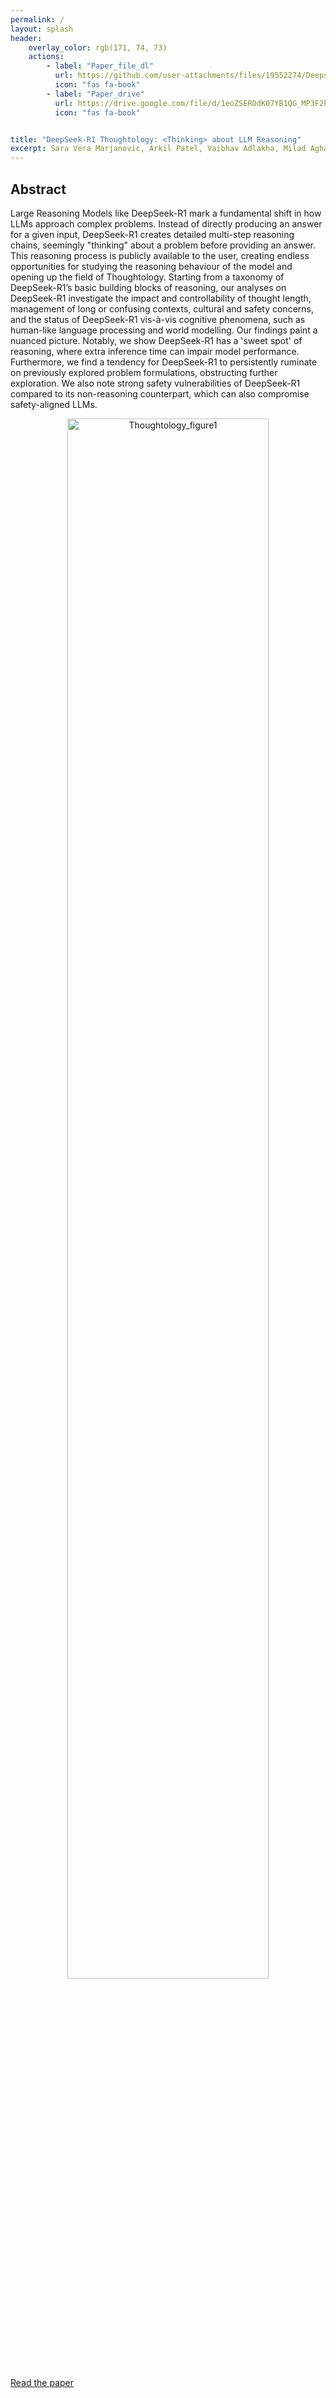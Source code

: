 ```yaml
---
permalink: /
layout: splash
header:
    overlay_color: rgb(171, 74, 73)
    actions:
        - label: "Paper_file_dl"
          url: https://github.com/user-attachments/files/19552274/Deepseek_R1_Thoughtology.pdf
          icon: "fas fa-book"
        - label: "Paper_drive"
          url: https://drive.google.com/file/d/1eoZSEROdK07YB1QG_MP3F2keYp-pqovI/view
          icon: "fas fa-book"


title: "DeepSeek-R1 Thoughtology: <Thinking> about LLM Reasoning"
excerpt: Sara Vera Marjanovic, Arkil Patel, Vaibhav Adlakha, Milad Aghajohari, Parishad BehnamGhader, Mehar Bhatia, Aditi Khandelwal, Austin Kraft, Benno Krojer, Xing Han Lu, Nicholas Meade, Dongchan Shin, Amirhossein Kazemnejad, Gaurav Kamath, Marius Mosbach, Karolina Stanczak, Siva Reddy
---
```


## Abstract

Large Reasoning Models like DeepSeek-R1 mark a fundamental shift in how LLMs approach complex problems. Instead of directly producing an answer for a given input, DeepSeek-R1 creates detailed multi-step reasoning chains, seemingly "thinking" about a problem before providing an answer. This reasoning process is publicly available to the user, creating endless opportunities for studying the reasoning behaviour of the model and opening up the field of Thoughtology. Starting from a taxonomy of DeepSeek-R1’s basic building blocks of reasoning, our analyses on DeepSeek-R1 investigate the impact and controllability of thought length, management of long or confusing contexts, cultural and safety concerns, and the status of DeepSeek-R1 vis-à-vis
cognitive phenomena, such as human-like language processing and world modelling. Our findings paint a nuanced picture. Notably, we show DeepSeek-R1 has a 'sweet spot' of reasoning, where extra inference time can impair model performance. Furthermore, we find a tendency for DeepSeek-R1 to persistently ruminate on previously explored problem formulations, obstructing
further exploration. We also note strong safety vulnerabilities of DeepSeek-R1 compared to its non-reasoning counterpart, which can also compromise safety-aligned LLMs.

<p align="center">
  <img src="https://github.com/user-attachments/assets/be46b39c-74ed-4277-a1c8-6237977c402a" width="80%" alt="Thoughtology_figure1"/>
</p>

<nav><a href="https://github.com/user-attachments/files/19552274/Deepseek_R1_Thoughtology.pdf" target="_blank">Read the paper</a></nav>
